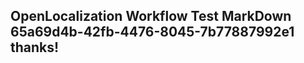 <properties
ms.topic="hero-topic"
ms.test1="hero-topic"
ms.test2="test"/>


## OpenLocalization Workflow Test MarkDown 65a69d4b-42fb-4476-8045-7b77887992e1 thanks!



<!--HONumber=Jul16_HO4-->


